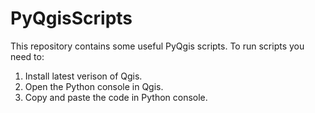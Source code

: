 # PyQgisScripts

This repository contains some useful PyQgis scripts.
To run scripts you need to:
1. Install latest verison of Qgis.
2. Open the Python console in Qgis.
3. Copy and paste the code in Python console.


